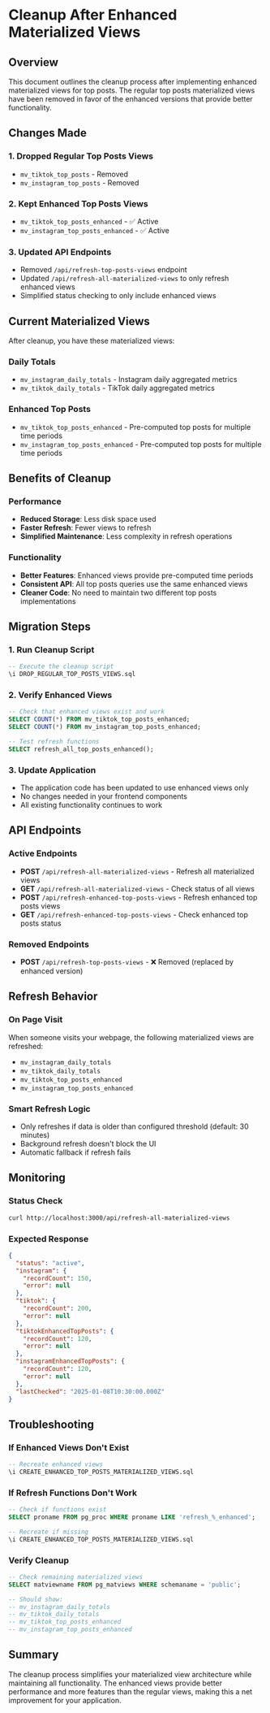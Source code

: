 # Cleanup After Enhanced Materialized Views

## Overview

This document outlines the cleanup process after implementing enhanced materialized views for top posts. The regular top posts materialized views have been removed in favor of the enhanced versions that provide better functionality.

## Changes Made

### 1. Dropped Regular Top Posts Views
- `mv_tiktok_top_posts` - Removed
- `mv_instagram_top_posts` - Removed

### 2. Kept Enhanced Top Posts Views
- `mv_tiktok_top_posts_enhanced` - ✅ Active
- `mv_instagram_top_posts_enhanced` - ✅ Active

### 3. Updated API Endpoints
- Removed `/api/refresh-top-posts-views` endpoint
- Updated `/api/refresh-all-materialized-views` to only refresh enhanced views
- Simplified status checking to only include enhanced views

## Current Materialized Views

After cleanup, you have these materialized views:

### Daily Totals
- `mv_instagram_daily_totals` - Instagram daily aggregated metrics
- `mv_tiktok_daily_totals` - TikTok daily aggregated metrics

### Enhanced Top Posts
- `mv_tiktok_top_posts_enhanced` - Pre-computed top posts for multiple time periods
- `mv_instagram_top_posts_enhanced` - Pre-computed top posts for multiple time periods

## Benefits of Cleanup

### Performance
- **Reduced Storage**: Less disk space used
- **Faster Refresh**: Fewer views to refresh
- **Simplified Maintenance**: Less complexity in refresh operations

### Functionality
- **Better Features**: Enhanced views provide pre-computed time periods
- **Consistent API**: All top posts queries use the same enhanced views
- **Cleaner Code**: No need to maintain two different top posts implementations

## Migration Steps

### 1. Run Cleanup Script
```sql
-- Execute the cleanup script
\i DROP_REGULAR_TOP_POSTS_VIEWS.sql
```

### 2. Verify Enhanced Views
```sql
-- Check that enhanced views exist and work
SELECT COUNT(*) FROM mv_tiktok_top_posts_enhanced;
SELECT COUNT(*) FROM mv_instagram_top_posts_enhanced;

-- Test refresh functions
SELECT refresh_all_top_posts_enhanced();
```

### 3. Update Application
- The application code has been updated to use enhanced views only
- No changes needed in your frontend components
- All existing functionality continues to work

## API Endpoints

### Active Endpoints
- **POST** `/api/refresh-all-materialized-views` - Refresh all materialized views
- **GET** `/api/refresh-all-materialized-views` - Check status of all views
- **POST** `/api/refresh-enhanced-top-posts-views` - Refresh enhanced top posts views
- **GET** `/api/refresh-enhanced-top-posts-views` - Check enhanced top posts status

### Removed Endpoints
- **POST** `/api/refresh-top-posts-views` - ❌ Removed (replaced by enhanced version)

## Refresh Behavior

### On Page Visit
When someone visits your webpage, the following materialized views are refreshed:
- `mv_instagram_daily_totals`
- `mv_tiktok_daily_totals`
- `mv_tiktok_top_posts_enhanced`
- `mv_instagram_top_posts_enhanced`

### Smart Refresh Logic
- Only refreshes if data is older than configured threshold (default: 30 minutes)
- Background refresh doesn't block the UI
- Automatic fallback if refresh fails

## Monitoring

### Status Check
```bash
curl http://localhost:3000/api/refresh-all-materialized-views
```

### Expected Response
```json
{
  "status": "active",
  "instagram": {
    "recordCount": 150,
    "error": null
  },
  "tiktok": {
    "recordCount": 200,
    "error": null
  },
  "tiktokEnhancedTopPosts": {
    "recordCount": 120,
    "error": null
  },
  "instagramEnhancedTopPosts": {
    "recordCount": 120,
    "error": null
  },
  "lastChecked": "2025-01-08T10:30:00.000Z"
}
```

## Troubleshooting

### If Enhanced Views Don't Exist
```sql
-- Recreate enhanced views
\i CREATE_ENHANCED_TOP_POSTS_MATERIALIZED_VIEWS.sql
```

### If Refresh Functions Don't Work
```sql
-- Check if functions exist
SELECT proname FROM pg_proc WHERE proname LIKE 'refresh_%_enhanced';

-- Recreate if missing
\i CREATE_ENHANCED_TOP_POSTS_MATERIALIZED_VIEWS.sql
```

### Verify Cleanup
```sql
-- Check remaining materialized views
SELECT matviewname FROM pg_matviews WHERE schemaname = 'public';

-- Should show:
-- mv_instagram_daily_totals
-- mv_tiktok_daily_totals
-- mv_tiktok_top_posts_enhanced
-- mv_instagram_top_posts_enhanced
```

## Summary

The cleanup process simplifies your materialized view architecture while maintaining all functionality. The enhanced views provide better performance and more features than the regular views, making this a net improvement for your application. 
